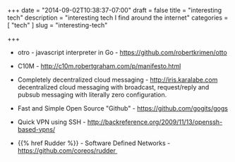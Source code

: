 +++
date = "2014-09-02T10:38:37-07:00"
draft = false
title = "interesting tech"
description = "interesting tech I find around the internet"
categories = [ "tech" ]
slug = "interesting-tech"

+++

- otro - javascript interpreter in Go - https://github.com/robertkrimen/otto

- C10M - http://c10m.robertgraham.com/p/manifesto.html

- Completely decentralized cloud messaging - http://iris.karalabe.com
  decentralized cloud messaging with broadcast, request/reply and pubsub messaging with literally zero configuration.

- Fast and Simple Open Source "Github" - https://github.com/gogits/gogs

- Quick VPN using SSH - http://backreference.org/2009/11/13/openssh-based-vpns/

- {{% href Rudder %}} - Software Defined Networks - https://github.com/coreos/rudder 
